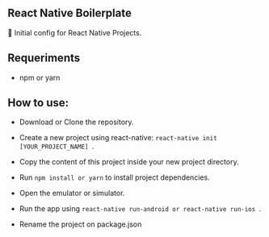 ## React Native Boilerplate

:iphone: Initial config for React Native Projects.

## Requeriments
*   npm or yarn

## How to use:
*	Download or Clone the repository.
* Create a new project using react-native: ```react-native init [YOUR_PROJECT_NAME] ```.
* Copy the content of this project inside your new project directory.
*	Run ```npm install or yarn``` to install project dependencies.
* Open the emulator or simulator.
*	Run the app using ```react-native run-android or react-native run-ios ```.

* Rename the project on package.json
